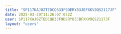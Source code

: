 ```yaml
---
title: "SP117KAJ0ZTEDCQ633F9DERY83JBFXKV9QS2117JF"
date: 2025-03-20T11:26:07.052Z
user: SP117KAJ0ZTEDCQ633F9DERY83JBFXKV9QS2117JF
layout: "users"
---
```

    